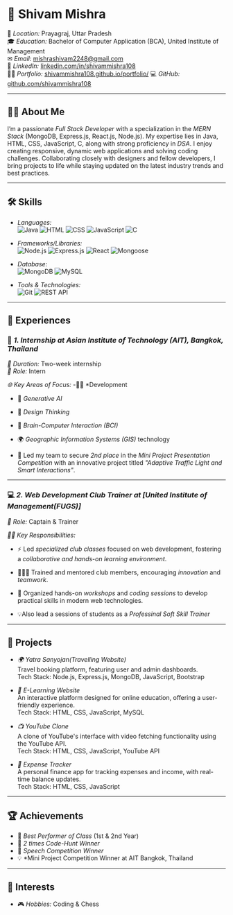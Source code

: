 # 🌟 Shivam Mishra

📍 *Location:* Prayagraj, Uttar Pradesh  
🎓 *Education:* Bachelor of Computer Application (BCA), United Institute of Management  
✉ *Email:* [mishrashivam2248@gmail.com](mailto:mishrashivam2248@gmail.com)  
🔗 *LinkedIn:* [linkedin.com/in/shivammishra108](https://www.linkedin.com/in/shivammishra108/)  
👨‍💻 *Portfolio:* [shivammishra108.github.io/portfolio/](https://shivammishra108.github.io/portfolio/)
💻 *GitHub:* [github.com/shivammishra108](https://github.com/shivammishra108)  


---

## 👨‍💻 About Me

I’m a passionate *Full Stack Developer* with a specialization in the *MERN Stack* (MongoDB, Express.js, React.js, Node.js). My expertise lies in Java, HTML, CSS, JavaScript, C, along with strong proficiency in *DSA*. I enjoy creating responsive, dynamic web applications and solving coding challenges. Collaborating closely with designers and fellow developers, I bring projects to life while staying updated on the latest industry trends and best practices.


---

## 🛠 Skills

- *Languages:*  
  ![Java](https://img.shields.io/badge/Java-%23ED8B00.svg?style=flat&logo=java&logoColor=white) ![HTML](https://img.shields.io/badge/HTML-%23E34F26.svg?style=flat&logo=html5&logoColor=white) ![CSS](https://img.shields.io/badge/CSS-%231572B6.svg?style=flat&logo=css3&logoColor=white) ![JavaScript](https://img.shields.io/badge/JavaScript-%23F7DF1E.svg?style=flat&logo=javascript&logoColor=black) ![C](https://img.shields.io/badge/C-%2300599C.svg?style=flat&logo=c&logoColor=white)

- *Frameworks/Libraries:*  
  ![Node.js](https://img.shields.io/badge/Node.js-%23339933.svg?style=flat&logo=node-dot-js&logoColor=white) ![Express.js](https://img.shields.io/badge/Express.js-%23404d59.svg?style=flat) ![React](https://img.shields.io/badge/React-%2361DAFB.svg?style=flat&logo=react&logoColor=black) ![Mongoose](https://img.shields.io/badge/Mongoose-%2300ACD7.svg?style=flat)

- *Database:*  
  ![MongoDB](https://img.shields.io/badge/MongoDB-%2347A248.svg?style=flat&logo=mongodb&logoColor=white) ![MySQL](https://img.shields.io/badge/MySQL-%2300f.svg?style=flat&logo=mysql&logoColor=white)

- *Tools & Technologies:*  
  ![Git](https://img.shields.io/badge/Git-%23F05033.svg?style=flat&logo=git&logoColor=white) ![REST API](https://img.shields.io/badge/REST-API-%2300ADD8.svg?style=flat)

---

## 🌟 Experiences 

### 🏫 *1. Internship at Asian Institute of Technology (AIT), Bangkok, Thailand*
*📅 Duration:* Two-week internship  
*🚀 Role:* Intern  

*🌐 Key Areas of Focus:* 
-👨‍💻 *Development
- 🤖 *Generative AI*
- 🎨 *Design Thinking*
- 🧠 *Brain-Computer Interaction (BCI)*
- 🌍 *Geographic Information Systems (GIS)* technology
 
- 🥈 Led my team to secure *2nd place* in the *Mini Project Presentation Competition* with an innovative project titled *"Adaptive Traffic Light and Smart Interactions"*. 


---

### 💻 *2. Web Development Club Trainer at [United Institute of Management(FUGS)]*
*🚀 Role:* Captain & Trainer  

*👨‍🏫 Key Responsibilities:*
- ⚡ Led *specialized club classes* focused on web development, fostering a *collaborative and hands-on learning environment*.
- 🧑‍🤝‍🧑 Trained and mentored club members, encouraging *innovation* and *teamwork*.
- 🔧 Organized hands-on *workshops* and *coding sessions* to develop practical skills in modern web technologies.
 
-  💡Also lead a sessions of students as a *Professinal Soft Skill Trainer*

---

## 💼 Projects

- *🌍 Yatra Sanyojan(Travelling Website)*  
  Travel booking platform, featuring user and admin dashboards.  
  Tech Stack: Node.js, Express.js, MongoDB, JavaScript, Bootstrap

- *📘 E-Learning Website*  
  An interactive platform designed for online education, offering a user-friendly experience.  
  Tech Stack: HTML, CSS, JavaScript, MySQL

- *📺 YouTube Clone*  
  A clone of YouTube's interface with video fetching functionality using the YouTube API.  
  Tech Stack: HTML, CSS, JavaScript, YouTube API

- *💸 Expense Tracker*  
  A personal finance app for tracking expenses and income, with real-time balance updates.  
  Tech Stack: HTML, CSS, JavaScript

---

## 🏆 Achievements

- 🥇 *Best Performer of Class* (1st & 2nd Year)  
- 🥇 *2 times Code-Hunt Winner*  
- 🏅 *Speech Competition Winner*
- 💡 *Mini Project Competition Winner at AIT Bangkok, Thailand

---

## 🎯 Interests

- 🎮 *Hobbies:* Coding & Chess

<!---
shivammishra108/shivammishra108 is a ✨ special ✨ repository because its `README.md` (this file) appears on your GitHub profile.
You can click the Preview link to take a look at your changes.
--->

